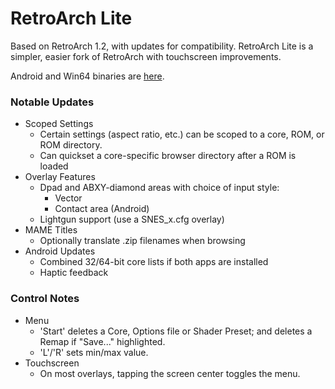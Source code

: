 # RetroArch Lite

Based on RetroArch 1.2, with updates for compatibility.
RetroArch Lite is a simpler, easier fork of RetroArch with touchscreen improvements.

Android and Win64 binaries are [here](https://drive.google.com/open?id=1QjhAOmM9OOP0JX0Me5I1eEbpbFsSZk9I).

### Notable Updates
* Scoped Settings
  * Certain settings (aspect ratio, etc.) can be scoped to a core, ROM, or ROM directory.
  * Can quickset a core-specific browser directory after a ROM is loaded
* Overlay Features
  * Dpad and ABXY-diamond areas with choice of input style:
    * Vector
    * Contact area (Android)
  * Lightgun support (use a SNES_x.cfg overlay)
* MAME Titles
  * Optionally translate .zip filenames when browsing
* Android Updates
  * Combined 32/64-bit core lists if both apps are installed
  * Haptic feedback

### Control Notes
* Menu
  * 'Start' deletes a Core, Options file or Shader Preset; and deletes a Remap if "Save..." highlighted.
  * 'L'/'R' sets min/max value.
* Touchscreen
  * On most overlays, tapping the screen center toggles the menu.
